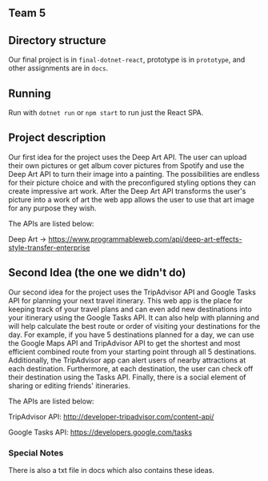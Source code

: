 ## Team 5

## Directory structure
Our final project is in `final-dotnet-react`, prototype is in `prototype`, and other assignments are in `docs`.

## Running
Run with `dotnet run` or `npm start` to run just the React SPA.

## Project description
Our first idea for the project uses the Deep Art API. The user can upload their own pictures or get album cover pictures from Spotify and use the Deep Art API to turn their image into a painting. The possibilities are endless for their picture choice and with the preconfigured styling options they can create impressive art work. After the Deep Art API transforms the user's picture into a work of art the web app allows the user to use that art image for any purpose they wish.

The APIs are listed below:

Deep Art -> https://www.programmableweb.com/api/deep-art-effects-style-transfer-enterprise 


## Second Idea (the one we didn't do)
Our second idea for the project uses the TripAdvisor API and Google Tasks API for planning your next travel itinerary. This web app is the place for keeping track of your
travel plans and can even add new destinations into your itinerary using the Google Tasks API. It can also help with planning and will help calculate the best route or order of 
visiting your destinations for the day. For example, if you have 5 destinations planned for a day, we can use the Google Maps API and TripAdvisor API to get the shortest and most 
efficient combined route from your starting point through all 5 destinations. Additionally, the TripAdvisor app can alert users of nearby attractions at each destination. 
Furthermore, at each destination, the user can check off their destination using the Tasks API. Finally, there is a social element of sharing or editing friends' itineraries.

The APIs are listed below:

TripAdvisor API: http://developer-tripadvisor.com/content-api/

Google Tasks API: https://developers.google.com/tasks


### Special Notes
There is also a txt file in docs which also contains these ideas.
